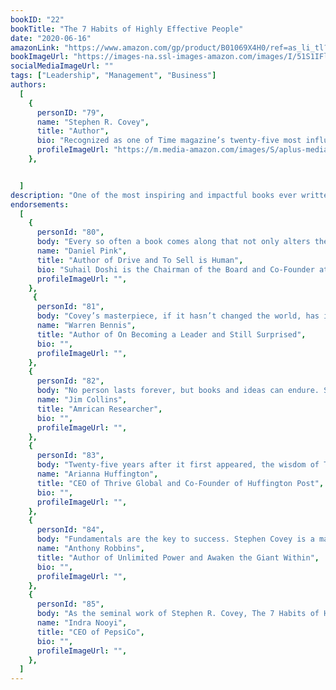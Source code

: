 ```yaml
---
bookID: "22"
bookTitle: "The 7 Habits of Highly Effective People"
date: "2020-06-16"
amazonLink: "https://www.amazon.com/gp/product/B01069X4H0/ref=as_li_tl?ie=UTF8&camp=1789&creative=9325&creativeASIN=B01069X4H0&linkCode=as2&tag=btmysmarter-20&linkId=066078def9d0b0699461abe81a6d405f"
bookImageUrl: "https://images-na.ssl-images-amazon.com/images/I/51S1IFlzLcL._SX321_BO1,204,203,200_.jpg"
socialMediaImageUrl: ""
tags: ["Leadership", "Management", "Business"]
authors:
  [
    {
      personID: "79",
      name: "Stephen R. Covey",
      title: "Author",
      bio: "Recognized as one of Time magazine’s twenty-five most influential Americans, Stephen R. Covey (1932–2012) was an internationally respected leadership authority, family expert, teacher, organizational consultant, and author. His books have sold more than twenty-five million copies in thirty-eight languages. After receiving an MBA from Harvard and a doctorate degree from Brigham Young University, he became the co-founder and vice chairman of FranklinCovey, a global training firm.",
      profileImageUrl: "https://m.media-amazon.com/images/S/aplus-media/sota/52b1a457-354f-4ef8-80ea-452d98caf342._CR0,0,300,300_PT0_SX300__.jpg",
	},


  ]
description: "One of the most inspiring and impactful books ever written, The 7 Habits of Highly Effective People has captivated readers for 25 years. It has transformed the lives of presidents and CEOs, educators and parents—in short, millions of people of all ages and occupations across the world. This twenty-fifth anniversary edition of Stephen Covey’s cherished classic commemorates his timeless wisdom, and encourages us to live a life of great and enduring purpose."
endorsements:
  [
    {
      personId: "80",
      body: "Every so often a book comes along that not only alters the lives of readers but leaves an imprint on the culture itself. The 7 Habits is one of those books.",
      name: "Daniel Pink",
	  title: "Author of Drive and To Sell is Human",
	  bio: "Suhail Doshi is the Chairman of the Board and Co-Founder at Mixpanel . Additionally, Suhail Doshi has had 2 past jobs including Software Engineer at Slide .",
      profileImageUrl: "",
	},
	 {
      personId: "81",
      body: "Covey’s masterpiece, if it hasn’t changed the world, has influenced millions of readers who can and will make our planet more peaceful and prosperous and prepared and purposeful.",
      name: "Warren Bennis",
	  title: "Author of On Becoming a Leader and Still Surprised",
	  bio: "",
      profileImageUrl: "",
	},
	{
      personId: "82",
      body: "No person lasts forever, but books and ideas can endure. Stephen R. Covey’s life is done, but his work is not. It continues, right here in this book as alive today as when first written.",
      name: "Jim Collins",
	  title: "Amrican Researcher",
	  bio: "",
      profileImageUrl: "",
	},
	{
      personId: "83",
      body: "Twenty-five years after it first appeared, the wisdom of The 7 Habits is more relevant than ever. On an individual level, people are burning out, and on a collective level we are burning up the planet. So Dr. Covey’s emphasis on self-renewal and his understanding that leadership and creativity require us to tap into our own physical, mental, and spiritual resources are exactly what we need now.",
      name: "Arianna Huffington",
	  title: "CEO of Thrive Global and Co-Founder of Huffington Post",
	  bio: "",
      profileImageUrl: "",
	},
	{
      personId: "84",
      body: "Fundamentals are the key to success. Stephen Covey is a master of them. Buy his book, but most important, use it!",
      name: "Anthony Robbins",
	  title: "Author of Unlimited Power and Awaken the Giant Within",
	  bio: "",
      profileImageUrl: "",
	},
	{
      personId: "85",
      body: "As the seminal work of Stephen R. Covey, The 7 Habits of Highly Effective People has influenced millions around the world to be their best selves at work and at home. It stands the test of time as one of the most important books of our time",
      name: "Indra Nooyi",
	  title: "CEO of PepsiCo",
	  bio: "",
      profileImageUrl: "",
	},
  ]
---
```

